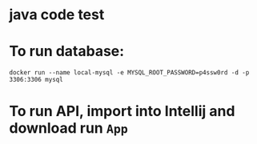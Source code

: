 # java code test

# To run database:

`docker run --name local-mysql -e MYSQL_ROOT_PASSWORD=p4ssw0rd -d -p 3306:3306 mysql
`

# To run API, import into Intellij and download run `App`